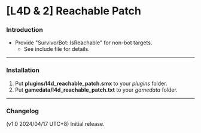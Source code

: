 # [L4D & 2] Reachable Patch

### Introduction
- Provide "SurvivorBot::IsReachable" for non-bot targets.
	- See include file for details.

<hr>

### Installation
1. Put **plugins/l4d_reachable_patch.smx** to your _plugins_ folder.
1. Put **gamedata/l4d_reachable_patch.txt** to your _gamedata_ folder.

<hr>

### Changelog
(v1.0 2024/04/17 UTC+8) Initial release.
